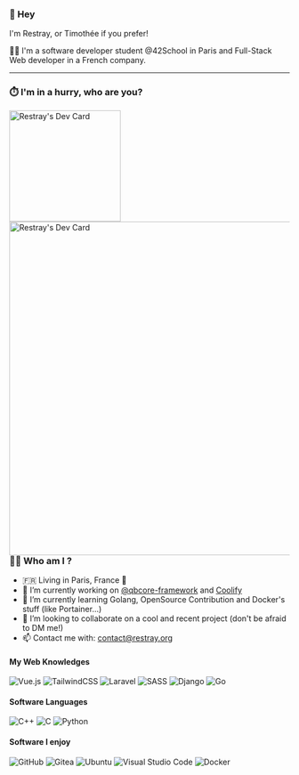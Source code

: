 ### 👋 Hey

I'm Restray, or Timothée if you prefer!

🧑‍🎓 I'm a software developer student @42School in Paris and Full-Stack Web developer in a French company.

---

### ⏱️ I'm in a hurry, who are you?

<a href="https://app.daily.dev/restray"><img src="https://api.daily.dev/devcards/df18edc275d64205bdebcc2bdfb27ae1.png?r=yyq" width="200" alt="Restray's Dev Card"/></a> <img align="right" src="https://github-readme-stats.vercel.app/api?username=restray&count_private=true" width="600" alt="Restray's Dev Card"/>

---

### 🧑‍💻 Who am I ?

- 🇫🇷 Living in Paris, France 🥖
- 🔭 I’m currently working on [@qbcore-framework](https://github.com/qbcore-framework) and [Coolify](https://github.com/coollabsio/coolify)
- 🌱 I’m currently learning Golang, OpenSource Contribution and Docker's stuff (like Portainer...)
- 👯 I’m looking to collaborate on a cool and recent project (don't be afraid to DM me!)
- 📫 Contact me with: [contact@restray.org](mailto:contact@restray.org)

#### My Web Knowledges

![Vue.js](https://img.shields.io/badge/vuejs-%2335495e.svg?style=for-the-badge&logo=vuedotjs&logoColor=%234FC08D)
![TailwindCSS](https://img.shields.io/badge/tailwindcss-%2338B2AC.svg?style=for-the-badge&logo=tailwind-css&logoColor=white)
![Laravel](https://img.shields.io/badge/laravel-%23FF2D20.svg?style=for-the-badge&logo=laravel&logoColor=white)
![SASS](https://img.shields.io/badge/SASS-hotpink.svg?style=for-the-badge&logo=SASS&logoColor=white)
![Django](https://img.shields.io/badge/django-%23092E20.svg?style=for-the-badge&logo=django&logoColor=white)
![Go](https://img.shields.io/badge/go-%2300ADD8.svg?style=for-the-badge&logo=go&logoColor=white)


#### Software Languages

![C++](https://img.shields.io/badge/c++-%2300599C.svg?style=for-the-badge&logo=c%2B%2B&logoColor=white)
![C](https://img.shields.io/badge/c-%2300599C.svg?style=for-the-badge&logo=c&logoColor=white)
![Python](https://img.shields.io/badge/python-3670A0?style=for-the-badge&logo=python&logoColor=ffdd54)

#### Software I enjoy

![GitHub](https://img.shields.io/badge/github-%23121011.svg?style=for-the-badge&logo=github&logoColor=white)
![Gitea](https://img.shields.io/badge/Gitea-34495E?style=for-the-badge&logo=gitea&logoColor=5D9425)
![Ubuntu](https://img.shields.io/badge/Ubuntu-E95420?style=for-the-badge&logo=ubuntu&logoColor=white)
![Visual Studio Code](https://img.shields.io/badge/Visual%20Studio%20Code-0078d7.svg?style=for-the-badge&logo=visual-studio-code&logoColor=white)
![Docker](https://img.shields.io/badge/docker-%230db7ed.svg?style=for-the-badge&logo=docker&logoColor=white)
